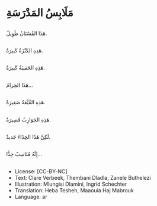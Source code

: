 # مَلَابِسُ المَدْرَسَةِ

##
هَذَا الفُسْتَانُ طَوِيلٌ.

##
هَذِهِ الكَنْزَةُ كَبيرَةٌ.

##
هَذِهِ الحَقيبَةُ كَبيرَةٌ.

##
هَذَا الحِزامُ…

##
هَذِهِ القُبَّعَةُ صَغِيرَةٌ.

##
هَذِهِ الجَوَارِبُ قَصِيرَةٌ.

##
لَكِنَّ هَذَا الحِذَاءَ جَديدٌ.

##
إِنَّهُ مُنَاسِبٌ جِدًّا…


##
* License: [CC-BY-NC]
* Text: Clare Verbeek, Thembani Dladla, Zanele Buthelezi
* Illustration: Mlungisi Dlamini, Ingrid Schechter
* Translation: Heba Tesheh, Maaouia Haj Mabrouk
* Language: ar
